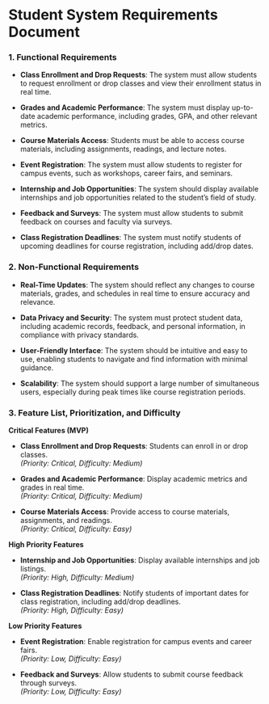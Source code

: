 # Student System Requirements Document

### 1. Functional Requirements

- **Class Enrollment and Drop Requests**: The system must allow students to request enrollment or drop classes and view their enrollment status in real time.
  
- **Grades and Academic Performance**: The system must display up-to-date academic performance, including grades, GPA, and other relevant metrics.
  
- **Course Materials Access**: Students must be able to access course materials, including assignments, readings, and lecture notes.
  
- **Event Registration**: The system must allow students to register for campus events, such as workshops, career fairs, and seminars.
  
- **Internship and Job Opportunities**: The system should display available internships and job opportunities related to the student’s field of study.
  
- **Feedback and Surveys**: The system must allow students to submit feedback on courses and faculty via surveys.
  
- **Class Registration Deadlines**: The system must notify students of upcoming deadlines for course registration, including add/drop dates.

### 2. Non-Functional Requirements

- **Real-Time Updates**: The system should reflect any changes to course materials, grades, and schedules in real time to ensure accuracy and relevance.
  
- **Data Privacy and Security**: The system must protect student data, including academic records, feedback, and personal information, in compliance with privacy standards.
  
- **User-Friendly Interface**: The system should be intuitive and easy to use, enabling students to navigate and find information with minimal guidance.
  
- **Scalability**: The system should support a large number of simultaneous users, especially during peak times like course registration periods.

### 3. Feature List, Prioritization, and Difficulty

**Critical Features (MVP)**

- **Class Enrollment and Drop Requests**: Students can enroll in or drop classes.  
  *(Priority: Critical, Difficulty: Medium)*

- **Grades and Academic Performance**: Display academic metrics and grades in real time.  
  *(Priority: Critical, Difficulty: Medium)*

- **Course Materials Access**: Provide access to course materials, assignments, and readings.  
  *(Priority: Critical, Difficulty: Easy)*

**High Priority Features**

- **Internship and Job Opportunities**: Display available internships and job listings.  
  *(Priority: High, Difficulty: Medium)*

- **Class Registration Deadlines**: Notify students of important dates for class registration, including add/drop deadlines.  
  *(Priority: High, Difficulty: Easy)*

**Low Priority Features**

- **Event Registration**: Enable registration for campus events and career fairs.  
  *(Priority: Low, Difficulty: Easy)*

- **Feedback and Surveys**: Allow students to submit course feedback through surveys.  
  *(Priority: Low, Difficulty: Easy)*

